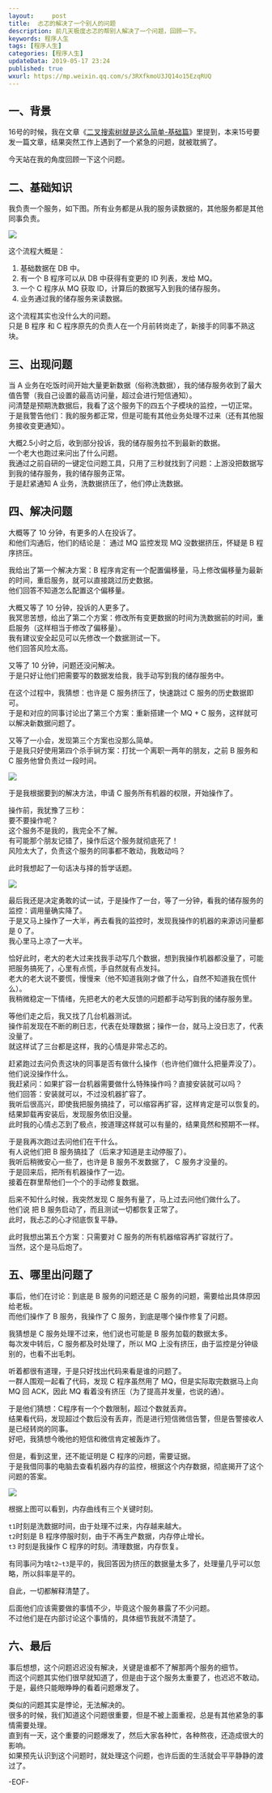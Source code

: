```yaml
---   
layout:     post  
title:  忐忑的解决了一个别人的问题  
description: 前几天极度忐忑的帮别人解决了一个问题，回顾一下。  
keywords: 程序人生  
tags: [程序人生]    
categories: [程序人生]  
updateData: 2019-05-17 23:24   
published: true 
wxurl: https://mp.weixin.qq.com/s/3RXfkmoU3JQ14o15EzqRUQ  
---  
```



## 一、背景  


16号的时候，我在文章《[二叉搜索树就是这么简单-基础篇](https://mp.weixin.qq.com/s/xgO36QdiQF30L981YSfKwA)》里提到，本来15号要发一篇文章，结果突然工作上遇到了一个紧急的问题，就被耽搁了。  


今天站在我的角度回顾一下这个问题。  


## 二、基础知识  


我负责一个服务，如下图。所有业务都是从我的服务读数据的，其他服务都是其他同事负责。  


![](https://res2019.tiankonguse.com/images/2019/05/17/001.png)  


这个流程大概是：  


1. 基础数据在 DB 中。  
2. 有一个 B 程序可以从 DB 中获得有变更的 ID 列表，发给 MQ。  
3. 一个 C 程序从 MQ 获取 ID，计算后的数据写入到我的储存服务。  
4. 业务通过我的储存服务来读数据。  


这个流程其实也没什么大的问题。  
只是 B 程序 和 C 程序原先的负责人在一个月前转岗走了，新接手的同事不熟这块。  


## 三、出现问题  


当 A 业务在吃饭时间开始大量更新数据（俗称洗数据），我的储存服务收到了最大值告警（我自己设置的最高访问量，超过会进行短信通知）。  
问清楚是预期洗数据后，我看了这个服务下的四五个子模块的监控，一切正常。  
于是我警告他们：我的服务都正常，但是可能有其他业务处理不过来（还有其他服务接收变更通知）。  


大概2.5小时之后，收到部分投诉，我的储存服务拉不到最新的数据。  
一个老大也跑过来问出了什么问题。  
我通过之前自研的一键定位问题工具，只用了三秒就找到了问题：上游没把数据写到我的储存服务，我的储存服务正常。  
于是赶紧通知 A 业务，洗数据挤压了，他们停止洗数据。  



## 四、解决问题  


大概等了 10 分钟，有更多的人在投诉了。  
和他们沟通后，他们的结论是： 通过 MQ 监控发现 MQ 没数据挤压，怀疑是 B 程序挤压。  


我给出了第一个解决方案：B 程序肯定有一个配置偏移量，马上修改偏移量为最新的时间，重启服务，就可以直接跳过历史数据。  
他们回答不知道怎么配置这个偏移量。  


大概又等了 10 分钟，投诉的人更多了。  
我冥思苦想，给出了第二个方案：修改所有变更数据的时间为洗数据前的时间，重启服务（这样相当于修改了偏移量）。  
我有建议安全起见可以先修改一个数据测试一下。  
他们回答风险太高。  


又等了 10 分钟，问题还没问解决。  
于是只好让他们把需要写的数据发给我，我手动写到我的储存服务中。  


在这个过程中，我猜想：也许是 C 服务挤压了，快速跳过 C 服务的历史数据即可。  
于是和对应的同事讨论出了第三个方案：重新搭建一个 MQ + C 服务，这样就可以解决新数据问题了。  


又等了一小会，发现第三个方案也没那么简单。  
于是我只好使用第四个杀手锏方案：打扰一个离职一两年的朋友，之前 B 服务和 C 服务他曾负责过一段时间。  


![](https://res2019.tiankonguse.com/images/2019/05/17/002.png)  


于是我根据要到的解决方法，申请 C 服务所有机器的权限，开始操作了。  


操作前，我犹豫了三秒：   
要不要操作呢？  
这个服务不是我的，我完全不了解。  
有可能那个朋友记错了，操作后这个服务就彻底死了！  
风险太大了，负责这个服务的同事都不敢动，我敢动吗？  


此时我想起了一句话决与择的哲学话题。  


![](https://res2019.tiankonguse.com/images/2019/05/17/003.png)  


最后我还是决定勇敢的试一试，于是操作了一台，等了一分钟，看我的储存服务的监控：调用量确实降了。  
于是又马上操作了一大半，再去看我的监控时，发现我操作的机器的来源访问量都是 0 了。  
我心里马上凉了一大半。  


恰好此时，老大的老大过来找我手动写几个数据，想到我操作机器都没量了，可能把服务搞死了，心里有点慌，手自然就有点发抖。  
老大的老大说不要慌，慢慢来（他不知道我刚才做了什么，自然不知道我在慌什么）。  
我稍微稳定一下情绪，先把老大的老大反馈的问题都手动写到我的储存服务里。  


等他们走之后，我又找了几台机器测试。  
操作前发现在不断的刷日志，代表在处理数据；操作一台，就马上没日志了，代表没量了。  
就这样试了三台都是这样，我的心情是非常忐忑的。  


赶紧跑过去问负责这块的同事是否有做什么操作（也许他们做什么把量弄没了）。  
他们说没操作什么。  
我赶紧问：如果扩容一台机器需要做什么特殊操作吗？直接安装就可以吗？  
他们回答：安装就可以，不过没机器扩容了。  
我听后很高兴，即使我把服务搞挂了，可以缩容再扩容，这样肯定是可以恢复的。  
结果卸载再安装后，发现服务依旧没量。  
此时我的心情忐忑到了极点，按道理这样就可以有量的，结果竟然和预期不一样。  



于是我再次跑过去问他们在干什么。  
有人说他们把 B 服务搞挂了（后来才知道是主动停服了）。  
我听后稍微安心一些了，也许是 B 服务不发数据了， C 服务才没量的。  
于是回来后，把所有机器操作了一边。  
接着在群里帮他们一个个的手动修复数据。  


后来不知什么时候，我突然发现 C 服务有量了，马上过去问他们做什么了。  
他们说 把 B 服务启动了，而且测试一切都恢复正常了。  
此时，我忐忑的心才彻底恢复平静。  


此时我想出第五个方案：只需要对 C 服务的所有机器缩容再扩容就行了。  
当然，这个是马后炮了。  


## 五、哪里出问题了  


事后，他们在讨论：到底是 B 服务的问题还是 C 服务的问题，需要给出具体原因给老板。  
而他们操作了 B 服务，我操作了 C 服务，到底是哪个操作修复了问题。  


我猜想是 C 服务处理不过来，他们说也可能是 B 服务加载的数据太多。  
每次发中转后，C 服务都及时处理了，所以 MQ 上没有挤压，由于监控是分钟级别的，也看不出毛刺。  


听着都很有道理，于是只好找出代码来看是谁的问题了。  
一群人围观一起看了代码，发现 C 程序虽然用了 MQ，但是实际取完数据马上向 MQ 回 ACK，因此 MQ 看着没有挤压（为了提高并发量，也说的通）。  


于是他们猜想：C程序有一个个数限制，超过个数就丢弃。  
结果看代码，发现超过个数后没有丢弃，而是进行短信微信告警，但是告警接收人是已经转岗的同事。  
好吧，我猜想今晚他的短信和微信肯定被轰炸了。  


但是，看到这里，还不能证明是 C 程序的问题，需要证据。  
于是我借同事的电脑去查看机器内存的监控，根据这个内存数据，彻底揭开了这个问题的答案。  



![](https://res2019.tiankonguse.com/images/2019/05/17/004.png)  



根据上图可以看到，内存曲线有三个关键时刻。  


`t1`时刻是洗数据时间，由于处理不过来，内存越来越大。  
`t2`时刻是 B 程序停服时刻，由于不再生产数据，内存停止增长。  
`t3` 时刻是我操作 C 程序的时刻。清理数据，内存恢复。  


有同事问为啥`t2~t3`是平的，我回答因为挤压的数据量太多了，处理量几乎可以忽略，所以斜率是平的。  


自此，一切都解释清楚了。  


后面他们应该需要做的事情不少，毕竟这个服务暴露了不少问题。  
不过他们是在内部讨论这个事情的，具体细节我就不清楚了。  


## 六、最后  


事后想想，这个问题迟迟没有解决，关键是谁都不了解那两个服务的细节。  
而这个问题其实他们很早就知道了，但是由于这个服务太重要了，也迟迟不敢动。  
于是，最终只能眼睁睁的看着问题爆发了。  


类似的问题其实是悖论，无法解决的。  
很多的时候，我们知道这个问题很重要，但是不被上面重视，总是有其他紧急的事情需要处理。  
直到有一天，这个重要的问题爆发了，然后大家各种忙，各种熬夜，还造成很大的影响。  
如果预先认识到这个问题时，就处理这个问题，也许后面的生活就会平平静静的渡过了。  


-EOF-  


